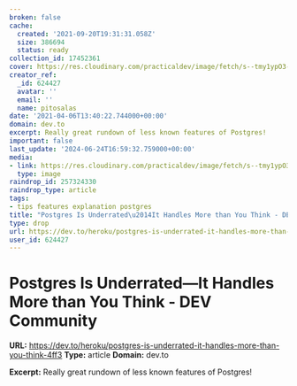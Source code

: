```yaml
---
broken: false
cache:
  created: '2021-09-20T19:31:31.058Z'
  size: 386694
  status: ready
collection_id: 17452361
cover: https://res.cloudinary.com/practicaldev/image/fetch/s--tmy1ypO3--/c_imagga_scale,f_auto,fl_progressive,h_500,q_auto,w_1000/https://thepracticaldev.s3.amazonaws.com/i/f38uhhsq8i4zaubspeyz.jpg
creator_ref:
  _id: 624427
  avatar: ''
  email: ''
  name: pitosalas
date: '2021-04-06T13:40:22.744000+00:00'
domain: dev.to
excerpt: Really great rundown of less known features of Postgres!
important: false
last_update: '2024-06-24T16:59:32.759000+00:00'
media:
- link: https://res.cloudinary.com/practicaldev/image/fetch/s--tmy1ypO3--/c_imagga_scale,f_auto,fl_progressive,h_500,q_auto,w_1000/https://thepracticaldev.s3.amazonaws.com/i/f38uhhsq8i4zaubspeyz.jpg
  type: image
raindrop_id: 257324330
raindrop_type: article
tags:
- tips features explanation postgres
title: "Postgres Is Underrated\u2014It Handles More than You Think - DEV Community"
type: drop
url: https://dev.to/heroku/postgres-is-underrated-it-handles-more-than-you-think-4ff3
user_id: 624427
---
```


# Postgres Is Underrated—It Handles More than You Think - DEV Community

**URL:** https://dev.to/heroku/postgres-is-underrated-it-handles-more-than-you-think-4ff3
**Type:** article
**Domain:** dev.to

**Excerpt:** Really great rundown of less known features of Postgres!
